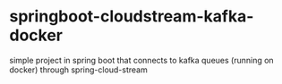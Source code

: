 # springboot-cloudstream-kafka-docker
simple project in spring boot that connects to kafka queues (running on docker) through spring-cloud-stream
